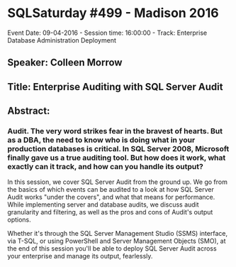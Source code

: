 # SQLSaturday #499 - Madison 2016
Event Date: 09-04-2016 - Session time: 16:00:00 - Track: Enterprise Database Administration  Deployment
## Speaker: Colleen Morrow
## Title: Enterprise Auditing with SQL Server Audit
## Abstract:
### Audit. The very word strikes fear in the bravest of hearts. But as a DBA, the need to know who is doing what in your production databases is critical.  In SQL Server 2008, Microsoft finally gave us a true auditing tool. But how does it work, what exactly can it track, and how can you handle its output? 

In this session, we cover SQL Server Audit from the ground up. We go from the basics of which events can be audited to a look at how SQL Server Audit works "under the covers", and what that means for performance. While implementing server and database audits, we discuss audit granularity and filtering, as well as the pros and cons of Audit's output options.

Whether it's through the SQL Server Management Studio (SSMS) interface, via T-SQL, or using PowerShell and Server Management Objects (SMO), at the end of this session you'll be able to deploy SQL Server Audit across your enterprise and manage its output, fearlessly. 

